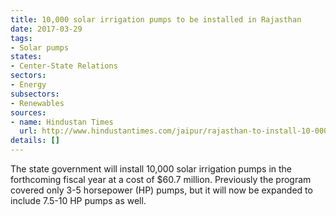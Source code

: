 ```yaml
---
title: 10,000 solar irrigation pumps to be installed in Rajasthan
date: 2017-03-29
tags:
- Solar pumps
states:
- Center-State Relations
sectors:
- Energy
subsectors:
- Renewables
sources:
- name: Hindustan Times
  url: http://www.hindustantimes.com/jaipur/rajasthan-to-install-10-000-solar-pumps-appoint-900-vets-next-fiscal/story-BMG24FRboFgFKHPZ0sRG1N.html
details: []
---
```


The state government will install 10,000 solar irrigation pumps in the forthcoming fiscal year at a cost of $60.7 million. Previously the program covered only 3-5 horsepower (HP) pumps, but it will now be expanded to include 7.5-10 HP pumps as well.
